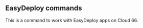 <!-- usedin: [ _maestro/Toolbelt] - post: -->


## EasyDeploy commands

This is a command to work with EasyDeploy apps on Cloud 66.

